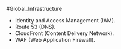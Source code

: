 #Global_Infrastructure 

- Identity and Access Management (IAM).
- Route 53 (DNS).
- CloudFront (Content Delivery Network).
- WAF (Web Application Firewall).